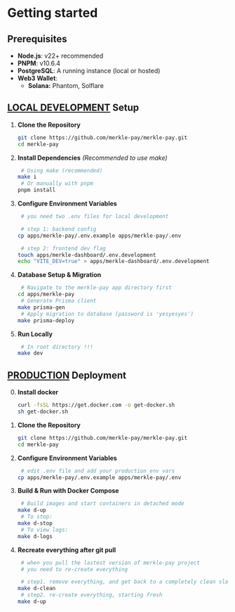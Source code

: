 # Getting started

## Prerequisites

- **Node.js**: v22+ recommended
- **PNPM**: v10.6.4
- **PostgreSQL**: A running instance (local or hosted)
- **Web3 Wallet**:
  - **Solana:** Phantom, Solflare

## <u>LOCAL DEVELOPMENT</u> Setup

1.  **Clone the Repository**

    ```bash
    git clone https://github.com/merkle-pay/merkle-pay.git
    cd merkle-pay
    ```

2.  **Install Dependencies**
    _(Recommended to use make)_

    ```bash
     # Using make (recommended)
    make i
     # Or manually with pnpm
    pnpm install
    ```

3.  **Configure Environment Variables**

    ```bash
     # you need two .env files for local development

     # step 1: backend config
    cp apps/merkle-pay/.env.example apps/merkle-pay/.env

     # step 2: frontend dev flag
    touch apps/merkle-dashboard/.env.development
    echo "VITE_DEV=true" > apps/merkle-dashboard/.env.development
    ```

4.  **Database Setup & Migration**

    ```bash
     # Navigate to the merkle-pay app directory first
    cd apps/merkle-pay
     # Generate Prisma client
    make prisma-gen
     # Apply migration to database (password is 'yesyesyes')
    make prisma-deploy
    ```

5.  **Run Locally**
    ```bash
     # In root directory !!!
    make dev
    ```

## <u>PRODUCTION</u> Deployment

0.  **Install docker**

    ```bash
    curl -fsSL https://get.docker.com -o get-docker.sh
    sh get-docker.sh
    ```

1.  **Clone the Repository**

    ```bash
    git clone https://github.com/merkle-pay/merkle-pay.git
    cd merkle-pay
    ```

2.  **Configure Environment Variables**

    ```bash
     # edit .env file and add your production env vars
    cp apps/merkle-pay/.env.example apps/merkle-pay/.env
    ```

3.  **Build & Run with Docker Compose**
    ```bash
     # Build images and start containers in detached mode
    make d-up
     # To stop:
    make d-stop
     # To view logs:
    make d-logs
    ```
4.  **Recreate everything after git pull**

    ```bash
     # when you pull the lastest version of merkle-pay project
     # you need to re-create everything

     # step1. remove everything, and get back to a completely clean slate
    make d-clean
     # step2. re-create everything, starting fresh
    make d-up
    ```
